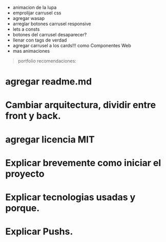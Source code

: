 + animacion de la lupa
+ emprolijar carrusel css
+ agregar wasap
+ arreglar botones carrusel responsive
+ lets a consts
+ botones del carrusel desaparecer?
+ llenar con tags de verdad
+ agregar carrusel a los cards!!! como Componentes Web
+ mas animaciones

> portfolio recomendaciones:
# agregar readme.md
# Cambiar arquitectura, dividir entre front y back.
# agregar licencia MIT 
# Explicar brevemente como iniciar el proyecto
# Explicar tecnologias usadas y porque.
# Explicar Pushs.
